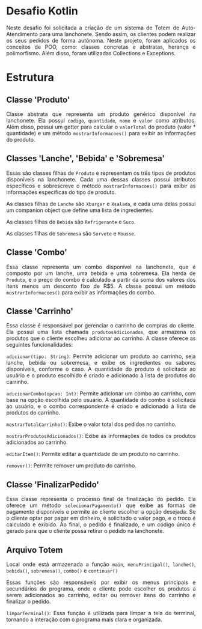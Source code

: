 # Desafio Kotlin
<div align="justify">
Neste desafio foi solicitada a criação de um sistema de Totem de Auto-Atendimento para uma lanchonete. Sendo assim, os clientes podem realizar os seus pedidos de forma autônoma. Neste projeto, foram aplicados os conceitos de POO, como: classes concretas e abstratas, herança e polimorfismo. Além disso, foram utilizadas Collections e Exceptions.
<div>

# Estrutura
## Classe 'Produto'
Classe abstrata que representa um produto genérico disponível na lanchonete. Ela possui `codigo`, `quantidade`, `nome` e `valor` como atributos. Além disso, possui um getter para calcular o `valorTotal` do produto (valor * quantidade) e um método `mostrarInformacoes()` para exibir as informações do produto.

## Classes 'Lanche', 'Bebida' e 'Sobremesa'
Essas são classes filhas de `Produto` e representam os três tipos de produtos disponíveis na lanchonete. Cada uma dessas classes possui atributos específicos e sobrescreve o método `mostrarInformacoes()` para exibir as informações específicas do tipo de produto.

As classes filhas de `Lanche` são `Xburger` e `Xsalada`, e cada uma delas possui um companion object que define uma lista de ingredientes.

As classes filhas de `Bebida` são `Refrigerante` e `Suco`.

As classes filhas de `Sobremesa` são `Sorvete` e `Mousse`.

## Classe 'Combo'
Essa classe representa um combo disponível na lanchonete, que é composto por um lanche, uma bebida e uma sobremesa. Ela herda de `Produto`, e o preço do combo é calculado a partir da soma dos valores dos itens menos um desconto fixo de R$5. A classe possui um método `mostrarInformacoes()` para exibir as informações do combo.

## Classe 'Carrinho'
Essa classe é responsável por gerenciar o carrinho de compras do cliente. Ela possui uma lista chamada `produtosAdicionados`, que armazena os produtos que o cliente escolheu adicionar ao carrinho. A classe oferece as seguintes funcionalidades:

`adicionar(tipo: String)`: Permite adicionar um produto ao carrinho, seja lanche, bebida ou sobremesa, e exibe os ingredientes ou sabores disponíveis, conforme o caso. A quantidade do produto é solicitada ao usuário e o produto escolhido é criado e adicionado à lista de produtos do carrinho.

`adicionarCombo(opcao: Int)`: Permite adicionar um combo ao carrinho, com base na opção escolhida pelo usuário. A quantidade do combo é solicitada ao usuário, e o combo correspondente é criado e adicionado à lista de produtos do carrinho.

`mostrarTotalCarrinho()`: Exibe o valor total dos pedidos no carrinho.

`mostrarProdutosAdicionados()`: Exibe as informações de todos os produtos adicionados ao carrinho.

`editarItem()`: Permite editar a quantidade de um produto no carrinho.

`remover()`: Permite remover um produto do carrinho.

## Classe 'FinalizarPedido'
Essa classe representa o processo final de finalização do pedido. Ela oferece um método `selecionarPagamento()` que exibe as formas de pagamento disponíveis e permite ao cliente escolher a opção desejada. Se o cliente optar por pagar em dinheiro, é solicitado o valor pago, e o troco é calculado e exibido. Ao final, o pedido é finalizado, e um código único é gerado para que o cliente possa retirar o pedido na lanchonete.

## Arquivo Totem
Local onde está armazenada a função `main`, `menuPrincipal()`, `lanche()`, `bebida()`, `sobremesa()`, `combo()` e `continuar()`

Essas funções são responsáveis por exibir os menus principais e secundários do programa, onde o cliente pode escolher os produtos a serem adicionados ao carrinho, editar ou remover itens do carrinho e finalizar o pedido.

`limparTerminal()`: Essa função é utilizada para limpar a tela do terminal, tornando a interação com o programa mais clara e organizada.
